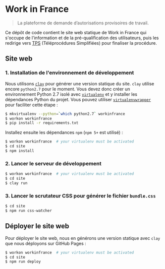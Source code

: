 # Work in France

> La plateforme de demande d’autorisations provisoires de travail.

Ce dépôt de code contient le site web statique de Work in France qui s'occupe de l'information et de la pré-qualification des utilisateurs, puis les redirige vers [TPS](https://github.com/betagouv/tps) (Téléprocédures Simplifiées) pour finaliser la procédure.

## Site web

### 1. Installation de l'environnement de développement

Nous utilisons [`clay`](http://lucuma.github.io/Clay/) pour générer une version statique du site. `clay` utilise encore `python2.7` pour le moment. Vous devez donc créer un environnement Python 2.7 isolé avec [`virtualenv`](https://virtualenv.pypa.io/) et y installer les dépendances Python du projet. Vous pouvez utiliser [`virtualenvwrapper`](https://virtualenvwrapper.readthedocs.io/) pour faciliter cette étape :

```bash
$ mkvirtualenv --python=`which python2.7` workinfrance
$ workon workinfrance
$ pip install -r requirements.txt
```

Installez ensuite les dépendances `npm` (`npm 5+` est utilisé) :

```bash
$ workon workinfrance  # your virtualenv must be activated
$ cd site
$ npm install
```

### 2. Lancer le serveur de développement

```bash
$ workon workinfrance  # your virtualenv must be activated
$ cd site
$ clay run
```

### 3. Lancer le scrutateur CSS pour générer le fichier `bundle.css`

```bash
$ cd site
$ npm run css-watcher
```

## Déployer le site web

Pour déployer le site web, nous en générons une version statique avec `clay` que nous déployons sur GitHub Pages :

```bash
$ workon workinfrance  # your virtualenv must be activated
$ cd site
$ npm run deploy
```
